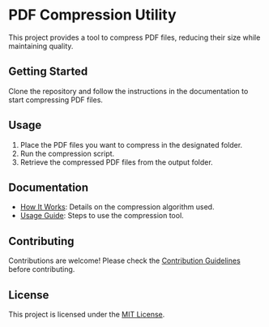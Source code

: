 # PDF Compression Utility

This project provides a tool to compress PDF files, reducing their size while maintaining quality.

## Getting Started

Clone the repository and follow the instructions in the documentation to start compressing PDF files.

## Usage

1. Place the PDF files you want to compress in the designated folder.
2. Run the compression script.
3. Retrieve the compressed PDF files from the output folder.

## Documentation

- [How It Works](docs/HowItWorks.md): Details on the compression algorithm used.
- [Usage Guide](docs/UsageGuide.md): Steps to use the compression tool.

## Contributing

Contributions are welcome! Please check the [Contribution Guidelines](CONTRIBUTING.md) before contributing.

## License

This project is licensed under the [MIT License](LICENSE).
